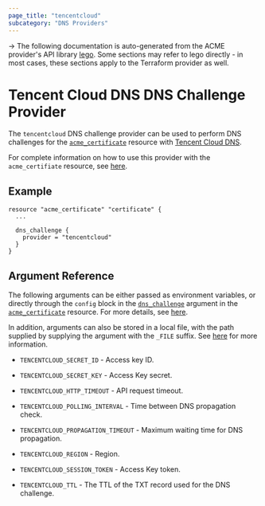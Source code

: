 ```yaml
---
page_title: "tencentcloud"
subcategory: "DNS Providers"
---
```


-> The following documentation is auto-generated from the ACME
provider's API library [lego](https://go-acme.github.io/lego/).  Some
sections may refer to lego directly - in most cases, these sections
apply to the Terraform provider as well.

# Tencent Cloud DNS DNS Challenge Provider

The `tencentcloud` DNS challenge provider can be used to perform DNS challenges for
the [`acme_certificate`][resource-acme-certificate] resource with
[Tencent Cloud DNS](https://cloud.tencent.com/product/cns).

[resource-acme-certificate]: ../resources/certificate.md

For complete information on how to use this provider with the `acme_certifiate`
resource, see [here][resource-acme-certificate-dns-challenges].

[resource-acme-certificate-dns-challenges]: ../resources/certificate.md#using-dns-challenges

## Example

```hcl
resource "acme_certificate" "certificate" {
  ...

  dns_challenge {
    provider = "tencentcloud"
  }
}
```
## Argument Reference

The following arguments can be either passed as environment variables, or
directly through the `config` block in the
[`dns_challenge`][resource-acme-certificate-dns-challenge-arg] argument in the
[`acme_certificate`][resource-acme-certificate] resource. For more details, see
[here][resource-acme-certificate-dns-challenges].

[resource-acme-certificate-dns-challenge-arg]: ../resources/certificate.md#dns_challenge

In addition, arguments can also be stored in a local file, with the path
supplied by supplying the argument with the `_FILE` suffix. See
[here][acme-certificate-file-arg-example] for more information.

[acme-certificate-file-arg-example]: ../resources/certificate.md#using-variable-files-for-provider-arguments

* `TENCENTCLOUD_SECRET_ID` - Access key ID.
* `TENCENTCLOUD_SECRET_KEY` - Access Key secret.

* `TENCENTCLOUD_HTTP_TIMEOUT` - API request timeout.
* `TENCENTCLOUD_POLLING_INTERVAL` - Time between DNS propagation check.
* `TENCENTCLOUD_PROPAGATION_TIMEOUT` - Maximum waiting time for DNS propagation.
* `TENCENTCLOUD_REGION` - Region.
* `TENCENTCLOUD_SESSION_TOKEN` - Access Key token.
* `TENCENTCLOUD_TTL` - The TTL of the TXT record used for the DNS challenge.


